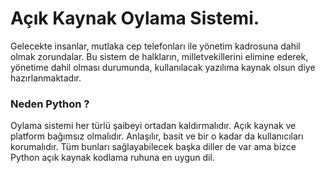 # Açık Kaynak Oylama Sistemi.

Gelecekte insanlar, mutlaka cep telefonları ile yönetim kadrosuna dahil olmak zorundalar. Bu sistem de halkların, milletvekillerini elimine ederek, yönetime dahil olması durumunda, kullanılacak yazılıma kaynak olsun diye hazırlanmaktadır.

### Neden Python ?

Oylama sistemi her türlü şaibeyi ortadan kaldırmalıdır. Açık kaynak ve platform bağımsız olmalıdır. Anlaşılır, basit ve bir o kadar da kullanıcıları korumalıdır. Tüm bunları sağlayabilecek başka diller de var ama bizce Python açık kaynak kodlama ruhuna en uygun dil.

###
